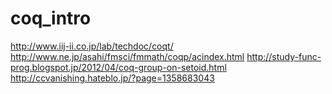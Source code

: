 # coq_intro

http://www.iij-ii.co.jp/lab/techdoc/coqt/
http://www.ne.jp/asahi/fmsci/fmmath/coqp/acindex.html
http://study-func-prog.blogspot.jp/2012/04/coq-group-on-setoid.html
http://ccvanishing.hateblo.jp/?page=1358683043